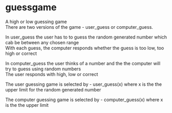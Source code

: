 # guessgame

A high or low guessing game  
There are two versions of the game - user_guess or computer_guess.

In user_guess the user has to to guess the random generated number which cab be between any chosen range  
With each guess, the computer responds whether the guess is too low, too high or correct

In computer_guess the user thinks of a number and the the computer will try to guess using random numbers  
The user responds with high, low or correct

The user guessing game is selected by - user_guess(x) where x is the the upper limit for the random generated number  

The computer guessing game is selected by - computer_guess(x) where x is the the upper limit
